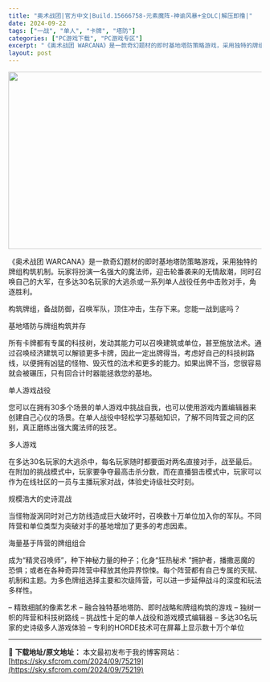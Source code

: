 ```yaml
---
title: "奥术战团|官方中文|Build.15666758-元素魔阵-神谕风暴+全DLC|解压即撸|"
date: 2024-09-22
tags: ["一战", "单人", "卡牌", "塔防"]
categories: ["PC游戏下载", "PC游戏专区"]
excerpt: "《奥术战团 WARCANA》是一款奇幻题材的即时基地塔防策略游戏，采用独特的牌组构筑机制。玩家将扮演一名强大的魔法师，迎击轮番袭来的无情敌潮，同时召唤自己的大军，在多达30名玩家的大逃杀或一系列单人战役任务中击败对手，角逐胜利。 构筑牌组，备战防御，召唤军队，顶住冲击，生存下来。您能一战到底吗？ 基&hellip;"
layout: post
---
```


<img class="aligncenter size-full wp-image-75204" src="https://sky.sfcrom.com/wp-content/uploads/2024/09/2024092211321626.webp" alt="" width="616" height="353" />

《奥术战团 WARCANA》是一款奇幻题材的即时基地塔防策略游戏，采用独特的牌组构筑机制。玩家将扮演一名强大的魔法师，迎击轮番袭来的无情敌潮，同时召唤自己的大军，在多达30名玩家的大逃杀或一系列单人战役任务中击败对手，角逐胜利。

构筑牌组，备战防御，召唤军队，顶住冲击，生存下来。您能一战到底吗？

基地塔防与牌组构筑并存

所有卡牌都有专属的科技树，发动其能力可以召唤建筑或单位，甚至施放法术。通过召唤经济建筑可以解锁更多卡牌，因此一定出牌得当，考虑好自己的科技树路线，以便拥有凶猛的怪物、毁灭性的法术和更多的能力。如果出牌不当，您很容易就会被碾压，只有回合计时器能拯救您的基地。

单人游戏战役

您可以在拥有30多个场景的单人游戏中挑战自我，也可以使用游戏内置编辑器来创建自己心仪的场景。在单人战役中轻松学习基础知识，了解不同阵营之间的区别，真正磨练出强大魔法师的技艺。

多人游戏

在多达30名玩家的大逃杀中，每名玩家随时都要面对两名直接对手，战至最后。在附加的挑战模式中，玩家要争夺最高击杀分数，而在直播狙击模式中，玩家可以作为在线社区的一员与主播玩家对战，体验史诗级社交时刻。

规模浩大的史诗混战

当怪物漩涡同时对己方防线造成巨大破坏时，召唤数十万单位加入你的军队。不同阵营和单位类型为突破对手的基地增加了更多的考虑因素。

海量基于阵营的牌组组合

成为“精灵召唤师”，种下神秘力量的种子；化身“狂热秘术 ”拥护者，播撒恶魔的恐惧；或者在各种奇异阵营中释放其他异界惊悚。每个阵营都有自己专属的天赋、机制和主题。为多色牌组选择主要和次级阵营，可以进一步延伸战斗的深度和玩法多样性。

– 精致细腻的像素艺术
– 融合独特基地塔防、即时战略和牌组构筑的游戏
– 独树一帜的阵营和科技树路线
– 挑战性十足的单人战役和游戏模式编辑器
– 多达30名玩家的史诗级多人游戏体验
– 专利的HORDE技术可在屏幕上显示数十万个单位

---
📖 **下载地址/原文地址：** 本文最初发布于我的博客网站：[https://sky.sfcrom.com/2024/09/75219](https://sky.sfcrom.com/2024/09/75219)
